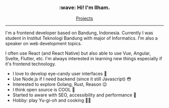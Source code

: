 <h3 align="center">:wave: Hi! I'm Ilham.</h3>

<p align="center">
    <a href="https://iwgx.github.io/amazing-things/">Projects</a>
</p>

---

I'm a frontend developer based on Bandung, Indonesia. Currently I was student in Institut Teknologi Bandung with major of Informatics. I'm also a speaker on web development topics.

I often use React (and React Native) but also able to use Vue, Angular, Svelte, Flutter, etc. I'm always interested in learning new things especially if it's frontend technology.

- I love to develop eye-candy user interfaces :candy:
- Use Node.js if I need backend (since it still Javascript) :flushed:
- Interested to explore Golang, Rust, Reason :wink:
- I think open source is COOL :star_struck:
- Started to aware with SEO, accessibility and performance :rocket:
- Hobby: play Yu-gi-oh and cooking :man_cook:
